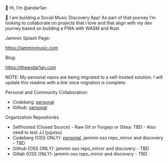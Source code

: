 👋 Hi, I’m @andar1an

💞️ I am building a Social Music Discovery App! As part of that journey I’m looking to collaborate on projects that I love and that align with my dev journey based on building a PWA with WASM and Rust.

Jammin Splash Page:

<https://jamminmusic.com>

Blog:

<https://theandar1an.com>

NOTE: My personal repos are being migrated to a self-hosted solution. I will update this readme with a link once migration is complete. 

Personal and Community Collaboration:
- Codeberg: [personal](https://codeberg.org/andar1an)
- Github: [personal](https://github.com/andar1an)

Organization Repositories
- Selfhosted (Closed Source) - Raw Git or Forgejo or Gitea: TBD - Also need to test JJ (jujutsu)
- Codeberg (OSS ONLY): [personal](https://codeberg.org/andar1an), jammin oss repo_mirror and discovery - TBD
- Github (OSS ONLY):  jammin oss repo_mirror and discovery - TBD
- Gitlab (OSS ONLY):  jammin oss repo_mirror and discovery - TBD

<!---
stephenandary/stephenandary is a ✨ special ✨ repository because its `README.md` (this file) appears on your GitHub profile.
You can click the Preview link to take a look at your changes.
--->
